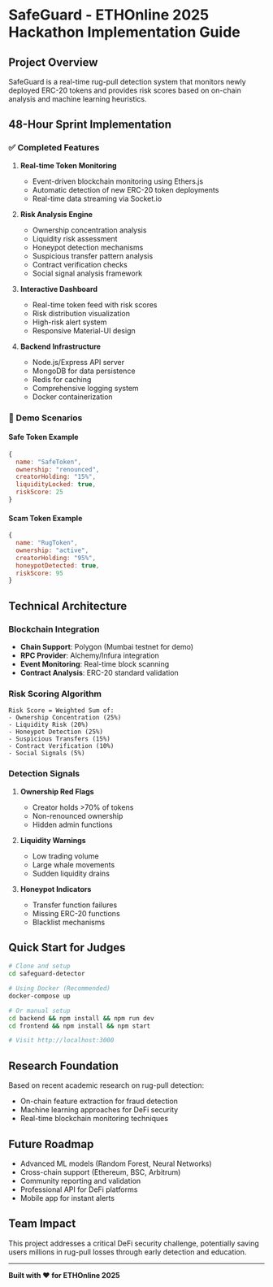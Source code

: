 # SafeGuard - ETHOnline 2025 Hackathon Implementation Guide

## Project Overview

SafeGuard is a real-time rug-pull detection system that monitors newly deployed ERC-20 tokens and provides risk scores based on on-chain analysis and machine learning heuristics.

## 48-Hour Sprint Implementation

### ✅ Completed Features

1. **Real-time Token Monitoring**
   - Event-driven blockchain monitoring using Ethers.js
   - Automatic detection of new ERC-20 token deployments
   - Real-time data streaming via Socket.io

2. **Risk Analysis Engine**
   - Ownership concentration analysis
   - Liquidity risk assessment
   - Honeypot detection mechanisms
   - Suspicious transfer pattern analysis
   - Contract verification checks
   - Social signal analysis framework

3. **Interactive Dashboard**
   - Real-time token feed with risk scores
   - Risk distribution visualization
   - High-risk alert system
   - Responsive Material-UI design

4. **Backend Infrastructure**
   - Node.js/Express API server
   - MongoDB for data persistence
   - Redis for caching
   - Comprehensive logging system
   - Docker containerization

### 🎯 Demo Scenarios

#### Safe Token Example
```javascript
{
  name: "SafeToken",
  ownership: "renounced",
  creatorHolding: "15%",
  liquidityLocked: true,
  riskScore: 25
}
```

#### Scam Token Example
```javascript
{
  name: "RugToken",
  ownership: "active",
  creatorHolding: "95%",
  honeypotDetected: true,
  riskScore: 95
}
```

## Technical Architecture

### Blockchain Integration
- **Chain Support**: Polygon (Mumbai testnet for demo)
- **RPC Provider**: Alchemy/Infura integration
- **Event Monitoring**: Real-time block scanning
- **Contract Analysis**: ERC-20 standard validation

### Risk Scoring Algorithm

```
Risk Score = Weighted Sum of:
- Ownership Concentration (25%)
- Liquidity Risk (20%)
- Honeypot Detection (25%)
- Suspicious Transfers (15%)
- Contract Verification (10%)
- Social Signals (5%)
```

### Detection Signals

1. **Ownership Red Flags**
   - Creator holds >70% of tokens
   - Non-renounced ownership
   - Hidden admin functions

2. **Liquidity Warnings**
   - Low trading volume
   - Large whale movements
   - Sudden liquidity drains

3. **Honeypot Indicators**
   - Transfer function failures
   - Missing ERC-20 functions
   - Blacklist mechanisms

## Quick Start for Judges

```bash
# Clone and setup
cd safeguard-detector

# Using Docker (Recommended)
docker-compose up

# Or manual setup
cd backend && npm install && npm run dev
cd frontend && npm install && npm start

# Visit http://localhost:3000
```

## Research Foundation

Based on recent academic research on rug-pull detection:
- On-chain feature extraction for fraud detection
- Machine learning approaches for DeFi security
- Real-time blockchain monitoring techniques

## Future Roadmap

- Advanced ML models (Random Forest, Neural Networks)
- Cross-chain support (Ethereum, BSC, Arbitrum)
- Community reporting and validation
- Professional API for DeFi platforms
- Mobile app for instant alerts

## Team Impact

This project addresses a critical DeFi security challenge, potentially saving users millions in rug-pull losses through early detection and education.

---

**Built with ❤️ for ETHOnline 2025**